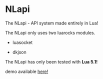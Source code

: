 # NLapi
The NLapi - API system made entirely in Lua!

The NLapi only uses two luarocks modules.

* luasocket

* dkjson

The NLapi has only been tested with **Lua 5.1!**

demo available [here!](https://api.nologic.wtf)
